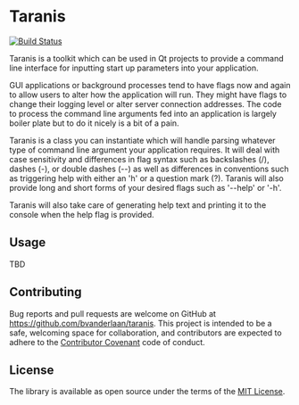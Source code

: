 # Taranis

[![Build Status](https://travis-ci.org/bvanderlaan/Taranis.svg?branch=master)](https://travis-ci.org/bvanderlaan/Taranis)

Taranis is a toolkit which can be used in Qt projects to provide a command line interface for inputting start up parameters into your application.

GUI applications or background processes tend to have flags now and again to allow users to alter how the application will run. They might have 
flags to change their logging level or alter server connection addresses. The code to process the command line arguments fed into an application
is largely boiler plate but to do it nicely is a bit of a pain.

Taranis is a class you can instantiate which will handle parsing whatever type of command line argument your application requires. It will deal with
case sensitivity and differences in flag syntax such as backslashes (/), dashes (-), or double dashes (--) as well as differences in conventions such as
triggering help with either an 'h' or a question mark (?). Taranis will also provide long and short forms of your desired flags such as '--help' or '-h'.

Taranis will also take care of generating help text and printing it to the console when the help flag is provided.

## Usage

TBD

## Contributing

Bug reports and pull requests are welcome on GitHub at https://github.com/bvanderlaan/taranis. This project is intended to be a safe, welcoming space for 
collaboration, and contributors are expected to adhere to the [Contributor Covenant](http://contributor-covenant.org) code of conduct.

## License

The library is available as open source under the terms of the [MIT License](http://opensource.org/licenses/MIT).